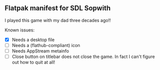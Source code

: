 Flatpak manifest for SDL Sopwith
--------------------------------

I played this game with my dad three decades ago!!

Known issues:

- [x] Needs a desktop file
- [ ] Needs a (flathub-compliant) icon
- [ ] Needs AppStream metainfo
- [ ] Close button on titlebar does not close the game. In fact I can't figure out how to quit at all!
